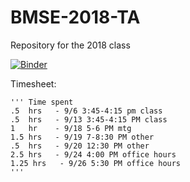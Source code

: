 # BMSE-2018-TA
Repository for the 2018 class

[![Binder](https://mybinder.org/badge.svg)](https://mybinder.org/v2/gh/nosarcasm/BMSE-2018-TA/master)

Timesheet:

```
''' Time spent
.5  hrs   - 9/6 3:45-4:15 pm class
.5  hrs   - 9/13 3:45-4:15 PM class
1   hr    - 9/18 5-6 PM mtg
1.5 hrs   - 9/19 7-8:30 PM other
.5  hrs   - 9/20 12:30 PM other
2.5 hrs   - 9/24 4:00 PM office hours
1.25 hrs   - 9/26 5:30 PM office hours
'''
```
